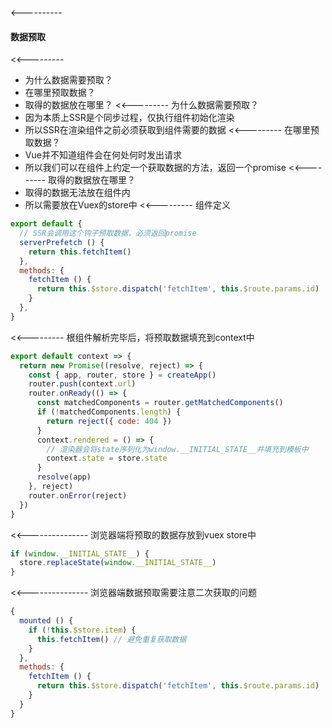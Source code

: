 <----------
#### 数据预取
  <<---------
  * 为什么数据需要预取？
  * 在哪里预取数据？
  * 取得的数据放在哪里？
  <<---------
  为什么数据需要预取？
  * 因为本质上SSR是个同步过程，仅执行组件初始化渲染
  * 所以SSR在渲染组件之前必须获取到组件需要的数据
  <<---------
  在哪里预取数据？
  * Vue并不知道组件会在何处何时发出请求
  * 所以我们可以在组件上约定一个获取数据的方法，返回一个promise
  <<---------
  取得的数据放在哪里？
  * 取得的数据无法放在组件内
  * 所以需要放在Vuex的store中
  <<---------
  组件定义
  ```javascript
  export default {
    // SSR会调用这个钩子预取数据，必须返回promise
    serverPrefetch () {
      return this.fetchItem()
    },
    methods: {
      fetchItem () {
        return this.$store.dispatch('fetchItem', this.$route.params.id)
      }
    },
  }
  ```
  <<---------
  根组件解析完毕后，将预取数据填充到context中
  ```javascript
  export default context => {
    return new Promise((resolve, reject) => {
      const { app, router, store } = createApp()
      router.push(context.url)
      router.onReady(() => {
        const matchedComponents = router.getMatchedComponents()
        if (!matchedComponents.length) {
          return reject({ code: 404 })
        }
        context.rendered = () => {
          // 渲染器会将state序列化为window.__INITIAL_STATE__并填充到模板中
          context.state = store.state
        }
        resolve(app)
      }, reject)
      router.onError(reject)
    })
  }
  ```
  <<---------------
  浏览器端将预取的数据存放到vuex store中
  ```javascript
  if (window.__INITIAL_STATE__) {
    store.replaceState(window.__INITIAL_STATE__)
  }
  ```
  <<---------------
  浏览器端数据预取需要注意二次获取的问题
  ```javascript
  {
    mounted () {
      if (!this.$store.item) {
        this.fetchItem() // 避免重复获取数据
      }
    },
    methods: {
      fetchItem () {
        return this.$store.dispatch('fetchItem', this.$route.params.id)
      }
    }
  }
  ```
